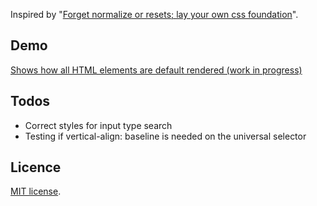 Inspired by "[Forget normalize or resets; lay your own css foundation](http://jaydenseric.com/blog/forget-normalize-or-resets-lay-your-own-css-foundation)".


## Demo
[Shows how all HTML elements are default rendered (work in progress)](http://codepen.io/anandgraves/pen/dNbmEj)


## Todos

* Correct styles for input type search
* Testing if vertical-align: baseline is needed on the universal selector


## Licence

[MIT license](https://en.wikipedia.org/wiki/MIT_License).
